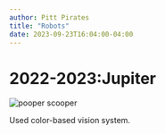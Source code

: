 ```yaml
---
author: Pitt Pirates
title: "Robots"
date: 2023-09-23T16:04:00-04:00
---
```


# 2022-2023:Jupiter
![pooper scooper](/images/2022-23.JPG)

Used color-based vision system.